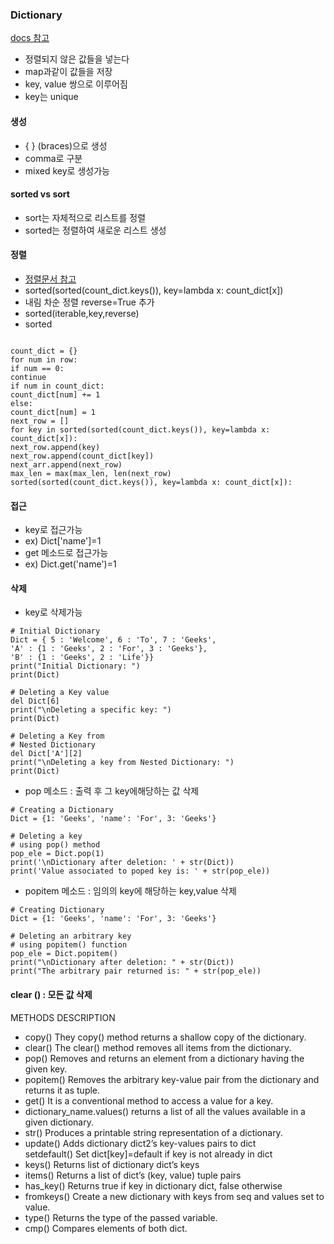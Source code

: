 ﻿
### Dictionary  
[docs 참고](https://docs.python.org/3/tutorial/datastructures.html)  
- 정렬되지 않은 값들을 넣는다  
- map과같이 값들을 저장  
- key, value 쌍으로 이루어짐  
- key는 unique  
#### 생성  
- { } (braces)으로 생성  
- comma로 구분  
- mixed key로 생성가능  
#### sorted vs sort
- sort는 자체적으로 리스트를 정렬
- sorted는 정렬하여 새로운 리스트 생성  
#### 정렬  
- [정렬문서 참고](https://docs.python.org/3/howto/sorting.html#ascending-and-descending)
- sorted(sorted(count_dict.keys()), key=lambda x: count_dict[x])  
- 내림 차순 정렬 reverse=True 추가  
- sorted(iterable,key,reverse)  
- sorted  

```  
  
count_dict = {}  
for num in row:  
if num == 0:  
continue  
if num in count_dict:  
count_dict[num] += 1  
else:  
count_dict[num] = 1  
next_row = []  
for key in sorted(sorted(count_dict.keys()), key=lambda x: count_dict[x]):  
next_row.append(key)  
next_row.append(count_dict[key])  
next_arr.append(next_row)  
max_len = max(max_len, len(next_row)  
sorted(sorted(count_dict.keys()), key=lambda x: count_dict[x]):  
```  
#### 접근  
- key로 접근가능  
- ex) Dict['name']=1  
- get 메소드로 접근가능  
- ex) Dict.get('name')=1  
#### 삭제  
- key로 삭제가능  
```  
# Initial Dictionary  
Dict = { 5 : 'Welcome', 6 : 'To', 7 : 'Geeks',  
'A' : {1 : 'Geeks', 2 : 'For', 3 : 'Geeks'},  
'B' : {1 : 'Geeks', 2 : 'Life'}}  
print("Initial Dictionary: ")  
print(Dict)  
  
# Deleting a Key value  
del Dict[6]  
print("\nDeleting a specific key: ")  
print(Dict)  
  
# Deleting a Key from  
# Nested Dictionary  
del Dict['A'][2]  
print("\nDeleting a key from Nested Dictionary: ")  
print(Dict)  
```  
- pop 메소드 : 출력 후 그 key에해당하는 값 삭제  
```  
# Creating a Dictionary  
Dict = {1: 'Geeks', 'name': 'For', 3: 'Geeks'}  
  
# Deleting a key  
# using pop() method  
pop_ele = Dict.pop(1)  
print('\nDictionary after deletion: ' + str(Dict))  
print('Value associated to poped key is: ' + str(pop_ele))  
```  
- popitem 메소드 : 임의의 key에 해당하는 key,value 삭제  
```  
# Creating Dictionary  
Dict = {1: 'Geeks', 'name': 'For', 3: 'Geeks'}  
  
# Deleting an arbitrary key  
# using popitem() function  
pop_ele = Dict.popitem()  
print("\nDictionary after deletion: " + str(Dict))  
print("The arbitrary pair returned is: " + str(pop_ele))  
```  
#### clear () : 모든 값 삭제  
  
METHODS DESCRIPTION  
- copy() They copy() method returns a shallow copy of the dictionary.  
- clear() The clear() method removes all items from the dictionary.  
- pop() Removes and returns an element from a dictionary having the given key.  
- popitem() Removes the arbitrary key-value pair from the dictionary and returns it as tuple.  
- get() It is a conventional method to access a value for a key.  
- dictionary_name.values() returns a list of all the values available in a given dictionary.  
- str() Produces a printable string representation of a dictionary.  
- update() Adds dictionary dict2’s key-values pairs to dict  
setdefault() Set dict[key]=default if key is not already in dict  
- keys() Returns list of dictionary dict’s keys  
- items() Returns a list of dict’s (key, value) tuple pairs  
- has_key() Returns true if key in dictionary dict, false otherwise  
- fromkeys() Create a new dictionary with keys from seq and values set to value.  
- type() Returns the type of the passed variable.  
- cmp() Compares elements of both dict.

